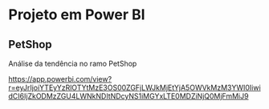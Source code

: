 # Projeto em Power BI

## PetShop

Análise da tendência no ramo PetShop

https://app.powerbi.com/view?r=eyJrIjoiYTEyYzRlOTYtMzE3OS00ZGFjLWJkMjEtYjA5OWVkMzM3YWI0IiwidCI6IjZkODMzZGU4LWNkNDItNDcyNS1iMGYxLTE0MDZiNjQ0MjFmMiJ9

